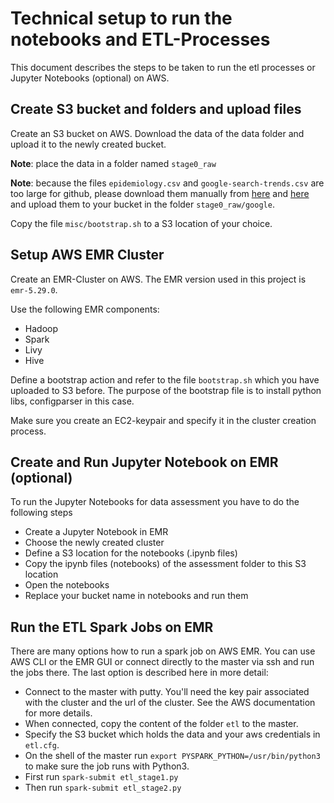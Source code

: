 # Technical setup to run the notebooks and ETL-Processes

This document describes the steps to be taken to run the etl processes or Jupyter Notebooks (optional) on AWS.

## Create S3 bucket and folders and upload files

Create an S3 bucket on AWS. Download the data of the data folder and upload it to the newly created bucket.

**Note**: place the data in a folder named `stage0_raw`

**Note**: because the files `epidemiology.csv` and `google-search-trends.csv` are too large for github, please download them manually from [here](https://storage.googleapis.com/covid19-open-data/v2/epidemiology.csv) and [here](https://storage.googleapis.com/covid19-open-data/v2/google-search-trends.csv) and upload them to your bucket in the folder `stage0_raw/google`.

Copy the file `misc/bootstrap.sh` to a S3 location of your choice.

## Setup AWS EMR Cluster

Create an EMR-Cluster on AWS. The EMR version used in this project is `emr-5.29.0`.

Use the following EMR components:

* Hadoop
* Spark
* Livy
* Hive

Define a bootstrap action and refer to the file `bootstrap.sh` which you have uploaded to S3 before. The purpose of the bootstrap file is to install python libs, configparser in this case.

Make sure you create an EC2-keypair and specify it in the cluster creation process.

## Create and Run Jupyter Notebook on EMR (optional)

To run the Jupyter Notebooks for data assessment you have to do the following steps
* Create a Jupyter Notebook in EMR
* Choose the newly created cluster
* Define a S3 location for the notebooks (.ipynb files)
* Copy the ipynb files (notebooks) of the assessment folder to this S3 location
* Open the notebooks
* Replace your bucket name in notebooks and run them

## Run the ETL Spark Jobs on EMR

There are many options how to run a spark job on AWS EMR. You can use AWS CLI or the EMR GUI or connect directly to the master via ssh and run the jobs there. The last option is described here in more detail:

* Connect to the master with putty. You'll need the key pair associated with the cluster and the url of the cluster. See the AWS documentation for more details.
* When connected, copy the content of the folder `etl` to the master.
* Specify the S3 bucket which holds the data and your aws credentials in `etl.cfg`.
* On the shell of the master run `export PYSPARK_PYTHON=/usr/bin/python3` to make sure the job runs with Python3.
* First run `spark-submit etl_stage1.py`
* Then run `spark-submit etl_stage2.py`